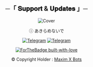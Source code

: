 <h2 align="center">
    ─「 𝐒𝐮𝐩𝐩𝐨𝐫𝐭 & 𝐔𝐩𝐝𝐚𝐭𝐞𝐬 」─
</h2>

<div align="center">

![Cover](https://te.legra.ph/file/601cfb397a19f503c9265.jpg)

</div>

<div align="center">

ⓘ あきらめないで

[![Telegram](https://img.shields.io/badge/Group-%232C3454?style=for-the-badge&logo=telegram&logoColor=white)](https://t.me/MaximXGroup) [![Telegram](https://img.shields.io/badge/Channel-%232C3454?style=for-the-badge&logo=telegram&logoColor=white)](https://t.me/MaximXChannels)

[![ForTheBadge built-with-love](http://ForTheBadge.com/images/badges/built-with-love.svg)](https://github.com/AL3X-Github)


© Copyright Holder : [Maxim X Bots](https://t.me/MaximXBots)

</div>

